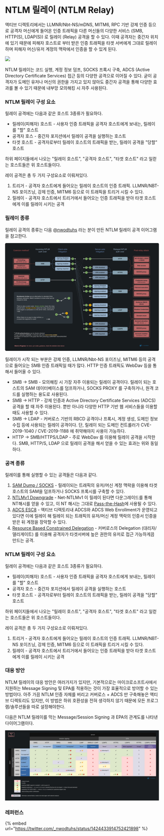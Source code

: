# NTLM 릴레이 (NTLM Relay)

액티브 디렉토리에서는 LLMNR/Nbt-NS/mDNS, MITM6, RPC 기반 강제 인증 등으로 공격자 머신에게 들어온 인증 트래픽을 다른 머신들의 다양한 서비스 (SMB, HTTP(S), LDAP(S)) 로 릴레이 (Relay) 공격을 할 수 있다. 이때 공격자는 중간자 위치에 있기 때문에 피해자 호스트로 부터 받은 인증 트래픽을 타겟 서버에게 그대로 릴레이하며 피해자 머신/유저 계정의 맥락에서 인증을 할 수 있게 된다.&#x20;

![](../../.gitbook/assets/ntlm-relay-simple.drawio\(1\).png)

NTLM 릴레이는 코드 실행, 계정 정보 덤프, SOCKS 프록시 구축, ADCS (Active Directory Certificate Services) 접근 등의 다양한 공격으로 이어질 수 있다. 굳이 공격자가 도메인 유저나 머신의 권한을 가지고 있지 않아도 중간자 공격을 통해 다양한 효과를 볼 수 있기 때문에 내부망 모의해킹 시 자주 사용된다. &#x20;

### NTLM 릴레이 구성 요소

릴레이 공격에는 다음과 같은 호스트 3종류가 필요하다.&#x20;

* 릴레이(피해자) 호스트 - 사용자 인증 트래픽을 공격자 호스트에게 보내는, 릴레이를 "할" 호스트&#x20;
* 공격자 호스 - 중간자 포지션에서 릴레이 공격을 실행하는 호스트&#x20;
* 타겟 호스트 - 공격자로부터 릴레이 호스트의 트래픽을 받는, 릴레이 공격을 "당할" 호스트&#x20;

하위 페이지들에서 나오는 "릴레이 호스트", "공격자 호스트", "타겟 호스트" 라고 일컫는 호스트들은 위 호스트들이다.&#x20;

레이 공격은 총 두 가지 구성요소로 이뤄져있다.&#x20;

1. 트리거 - 공격자 호스트에게 들어오는 릴레이 호스트의 인증 트래픽. LLMNR/NBT-NS 포이즈닝, 강제 인증, MITM6 등으로 이 트래픽을 트리거 시킬 수 있다. &#x20;
2. 릴레이  - 공격자 호스트에서 트리거에서 들어오는 인증 트래픽을 받아 타겟 호스트에게 이를 릴레이 시키는 공격&#x20;

### 릴레이 종류&#x20;

릴레이 공격의 종류는 다음 [@nwodtuhs](https://twitter.com/\_nwodtuhs/) 라는 분이 만든 NTLM 릴레이 공격 이어그램을 참고한다. &#x20;

![](../../.gitbook/assets/ntlm-relay-nwodtuhs.jpg)

릴레이가 시작 되는 부분은 강제 인증, LLMNR/Nbt-NS 포이즈닝, MITM6 등의 공격으로 들어오는 SMB 인증 트래픽일 때가 많다. HTTP 인증 트래픽도 WebDav 등을 통해서 들어올 수 있다.&#x20;

* SMB -> SMB - 모의해킹 시 가장 자주 이용되는 릴레이 공격이다. 릴레이 되는 호스트의 SAM 데이터베이스를 덤프하거나, SOCKS PROXY 를 구축하거나, 원격 코드를 실행하는 용도로 사용된다.&#x20;
* SMB -> HTTP - 강제 인증과 Active Directory Certificate Services (ADCS) 공격을 할 때 자주 이용된다. 뿐만 아니라 다양한 HTTP 기반 웹 서비스들을 이용할때도 사용할 수 있다.&#x20;
* SMB -> LDAP - 커버로스 기반의 RBCD 공격이나 프록시, 계정 생성, 도메인 정보 수집 등에 사용되는 릴레이 공격이다. 단, 릴레이 되는 도메인 컨트롤러가 CVE-2019-1040 / CVE-2019-1188 에 취약해야지 사용이 가능하다.&#x20;
* HTTP -> SMB/HTTPS/LDAP - 주로 WebDav 를 이용해 릴레이 공격을 시작한다. SMB, HTTP/S, LDAP 으로 릴레이 공격을 해서 얻을 수 있는 효과는 위와 동일하다.&#x20;

### 공격 종류&#x20;

릴레이를 통해 실행할 수 있는 공격들은 다음과 같다. &#x20;

1. [SAM Dump / SOCKS](https://www.xn--hy1b43d247a.com/credential-access/ntlm-relay/smb-to-smb#undefined) - 릴레이되는 트래픽의 유저/머신 계정 맥락을 이용해 타겟 호스트의 SAM을 덤프하거나 SOCKS 프록시를 구축할 수 있다.&#x20;
2. [NTLMv1 Downgrade](../ntlm-downgrade.md) - Net-NTLMv1 이 릴레이 된다면 다운그레이드를 통해 NT해시를 얻을 수 있고, 이 NT 해시는 그대로 [Pass-the-Hash](../../lateral-movement/pass-the-hash.md)에 사용될 수 있다.&#x20;
3. [ADCS ESC8](../../privilege-escalation/ad/adcs/#esc-8) - 액티브 디렉토리내 ADCS와 ADCS Web Enrollment가 운영되고 있다면 이에 릴레이 해 릴레이 되는 트래픽의 유저/머신 계정 맥락의 인증서 인증을 받은 뒤 계정을 장악할 수 있다.&#x20;
4. [Resource Based Constrained Delegation](../kerberos/rbcd.md) - 커버로스의 Delegation (대리자/델리게이트) 를 이용해 공격자가 타겟서버에 높은 권한의 유저로 접근 가능하게끔 만드는 공격.&#x20;



### NTLM 릴레이 구성 요소

릴레이 공격에는 다음과 같은 호스트 3종류가 필요하다.&#x20;

* 릴레이(피해자) 호스트 - 사용자 인증 트래픽을 공격자 호스트에게 보내는, 릴레이를 "할" 호스트&#x20;
* 공격자 호스 - 중간자 포지션에서 릴레이 공격을 실행하는 호스트&#x20;
* 타겟 호스트 - 공격자로부터 릴레이 호스트의 트래픽을 받는, 릴레이 공격을 "당할" 호스트&#x20;

하위 페이지들에서 나오는 "릴레이 호스트", "공격자 호스트", "타겟 호스트" 라고 일컫는 호스트들은 위 호스트들이다.&#x20;

레이 공격은 총 두 가지 구성요소로 이뤄져있다.&#x20;

1. 트리거 - 공격자 호스트에게 들어오는 릴레이 호스트의 인증 트래픽. LLMNR/NBT-NS 포이즈닝, 강제 인증, MITM6 등으로 이 트래픽을 트리거 시킬 수 있다. &#x20;
2. 릴레이  - 공격자 호스트에서 트리거에서 들어오는 인증 트래픽을 받아 타겟 호스트에게 이를 릴레이 시키는 공격&#x20;

### 대응 방안 &#x20;

NTLM 릴레이의 대응 방안은 여러가지가 있지만, 기본적으로는 마이크로소프트사에서 지원하는 Message Signing 및 EPA를 적용하는 것이 가장 효율적으로 방어할 수 있는 방법이다. 아주 가끔 NTLM 인증 자체를 버리고 커버로스 + ADCS 만 구축해놓은 액티브 디렉토리도 있지만, 이 방법은 하위 호환성을 전혀 생각하지 않기 때문에 모든 프로그램/솔루션들을 따로 설정해야한다.&#x20;

다음은 NTLM 릴레이를 막는 Message/Session Signing 과 EPA의 관계도를 나타낸 다이어그램이다.&#x20;

![\\](../../.gitbook/assets/ntlm-relay-nwodtuhs-2.jpg)



### 레퍼런스&#x20;

{% embed url="https://twitter.com/_nwodtuhs/status/1424433914752421898" %}


